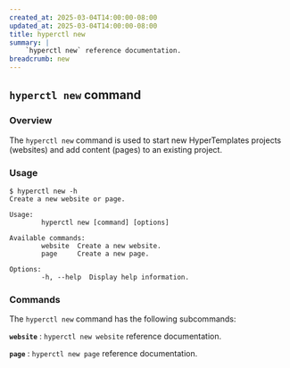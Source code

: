 ```yaml
---
created_at: 2025-03-04T14:00:00-08:00
updated_at: 2025-03-04T14:00:00-08:00
title: hyperctl new
summary: |
    `hyperctl new` reference documentation.
breadcrumb: new
---
```


## `hyperctl new` command

<auto-toc selectors="h3,h4,h5,h6,dl dt"></auto-toc>

### Overview

The `hyperctl new` command is used to start new HyperTemplates projects (websites) and add content (pages) to an existing project.

### Usage

```plaintext
$ hyperctl new -h
Create a new website or page.

Usage:
        hyperctl new [command] [options]

Available commands:
        website  Create a new website.
        page     Create a new page.

Options:
        -h, --help  Display help information.
```

### Commands

The `hyperctl new` command has the following subcommands:

**`website`**
: `hyperctl new website` reference documentation.

  <learn-more ht-block href='./website/'></learn-more>

**`page`**
: `hyperctl new page` reference documentation.

  <learn-more ht-block href='./page/'></learn-more>

<!-- Links -->
[assets]: /docs/reference/cms/assets/


